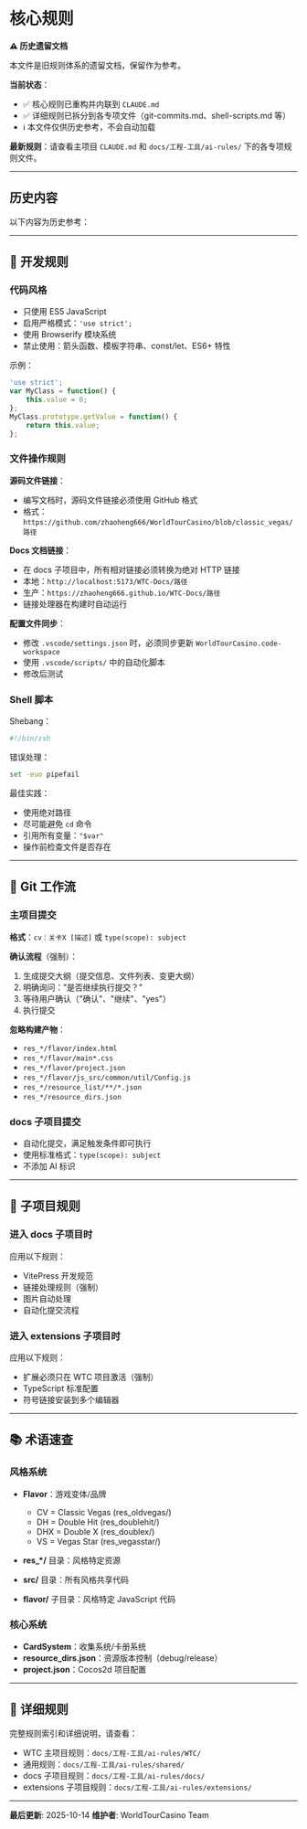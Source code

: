 # 核心规则

**⚠️ 历史遗留文档**

本文件是旧规则体系的遗留文档，保留作为参考。

**当前状态**：
- ✅ 核心规则已重构并内联到 `CLAUDE.md`
- ✅ 详细规则已拆分到各专项文件（git-commits.md、shell-scripts.md 等）
- ℹ️ 本文件仅供历史参考，不会自动加载

**最新规则**：请查看主项目 `CLAUDE.md` 和 `docs/工程-工具/ai-rules/` 下的各专项规则文件。

---

## 历史内容

以下内容为历史参考：

---

## 🔧 开发规则

### 代码风格

- 只使用 ES5 JavaScript
- 启用严格模式：`'use strict';`
- 使用 Browserify 模块系统
- 禁止使用：箭头函数、模板字符串、const/let、ES6+ 特性

示例：

```javascript
'use strict';
var MyClass = function() {
    this.value = 0;
};
MyClass.prototype.getValue = function() {
    return this.value;
};
```

### 文件操作规则

**源码文件链接**：
- 编写文档时，源码文件链接必须使用 GitHub 格式
- 格式：`https://github.com/zhaoheng666/WorldTourCasino/blob/classic_vegas/路径`

**Docs 文档链接**：
- 在 docs 子项目中，所有相对链接必须转换为绝对 HTTP 链接
- 本地：`http://localhost:5173/WTC-Docs/路径`
- 生产：`https://zhaoheng666.github.io/WTC-Docs/路径`
- 链接处理器在构建时自动运行

**配置文件同步**：
- 修改 `.vscode/settings.json` 时，必须同步更新 `WorldTourCasino.code-workspace`
- 使用 `.vscode/scripts/` 中的自动化脚本
- 修改后测试

### Shell 脚本

Shebang：

```bash
#!/bin/zsh
```

错误处理：

```bash
set -euo pipefail
```

最佳实践：
- 使用绝对路径
- 尽可能避免 `cd` 命令
- 引用所有变量：`"$var"`
- 操作前检查文件是否存在

---

## 📝 Git 工作流

### 主项目提交

**格式**：`cv：关卡X [描述]` 或 `type(scope): subject`

**确认流程**（强制）：
1. 生成提交大纲（提交信息、文件列表、变更大纲）
2. 明确询问："是否继续执行提交？"
3. 等待用户确认（"确认"、"继续"、"yes"）
4. 执行提交

**忽略构建产物**：
- `res_*/flavor/index.html`
- `res_*/flavor/main*.css`
- `res_*/flavor/project.json`
- `res_*/flavor/js_src/common/util/Config.js`
- `res_*/resource_list/**/*.json`
- `res_*/resource_dirs.json`

### docs 子项目提交

- 自动化提交，满足触发条件即可执行
- 使用标准格式：`type(scope): subject`
- 不添加 AI 标识

---

## 🎯 子项目规则

### 进入 docs 子项目时

应用以下规则：
- VitePress 开发规范
- 链接处理规则（强制）
- 图片自动处理
- 自动化提交流程

### 进入 extensions 子项目时

应用以下规则：
- 扩展必须只在 WTC 项目激活（强制）
- TypeScript 标准配置
- 符号链接安装到多个编辑器

---

## 📚 术语速查

### 风格系统

- **Flavor**：游戏变体/品牌
  - CV = Classic Vegas (res_oldvegas/)
  - DH = Double Hit (res_doublehit/)
  - DHX = Double X (res_doublex/)
  - VS = Vegas Star (res_vegasstar/)

- **res_*/** 目录：风格特定资源
- **src/** 目录：所有风格共享代码
- **flavor/** 子目录：风格特定 JavaScript 代码

### 核心系统

- **CardSystem**：收集系统/卡册系统
- **resource_dirs.json**：资源版本控制（debug/release）
- **project.json**：Cocos2d 项目配置

---

## 🔗 详细规则

完整规则索引和详细说明，请查看：

- WTC 主项目规则：`docs/工程-工具/ai-rules/WTC/`
- 通用规则：`docs/工程-工具/ai-rules/shared/`
- docs 子项目规则：`docs/工程-工具/ai-rules/docs/`
- extensions 子项目规则：`docs/工程-工具/ai-rules/extensions/`

---

**最后更新**: 2025-10-14
**维护者**: WorldTourCasino Team
